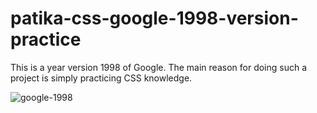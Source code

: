 # patika-css-google-1998-version-practice

This is a year version 1998 of Google. The main reason for doing such a project is simply practicing CSS knowledge.

![google-1998](https://user-images.githubusercontent.com/93548218/158083558-b1172e77-bc73-4536-b06d-7dc6708df1fd.png)
